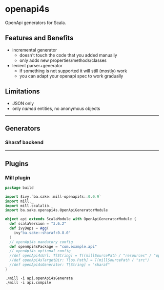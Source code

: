 # openapi4s

OpenApi generators for Scala.

## Features and Benefits
- incremental generator
  - doesn't touch the code that you added manually
  - only adds new properties/methods/classes
- lenient parser+generator
  - if something is not supported it will still (mostly) work
  - you can adapt your openapi spec to work gradually

## Limitations
- JSON only
- only *named* entities, no anonymous objects

---

## Generators

### Sharaf backend


---

## Plugins

### Mill plugin

```scala
package build

import $ivy.`ba.sake::mill-openapi4s::0.0.9`
import mill._
import mill.scalalib._
import ba.sake.openapi4s.OpenApiGeneratorModule

object api extends ScalaModule with OpenApiGeneratorModule {
  def scalaVersion = "3.6.2"
  def ivyDeps = Agg(
    ivy"ba.sake::sharaf:0.8.0"
  )
  // openApi4s mandatory config
  def openApi4sPackage = "com.example.api"
  // openApi4s optional config
  //def openApi4sUrl: T[String] = T((millSourcePath / "resources" / "openapi.json").wrapped.toUri.toString)
  //def openApi4sTargetDir: T[os.Path] = T(millSourcePath / "src")
  //def openApi4sGenerator: T[String] = "sharaf"
}
```

```shell
./mill -i api.openApi4sGenerate
./mill -i api.compile
```


